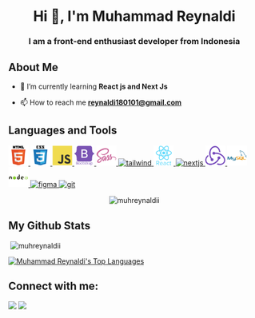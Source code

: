<h1 align="center">Hi 👋, I'm Muhammad Reynaldi</h1>
<h3 align="center">I am a front-end enthusiast developer from Indonesia</h3>

## About Me

- 🌱 I’m currently learning **React js and Next Js**

- 📫 How to reach me **reynaldi180101@gmail.com**

## Languages and Tools

<p align="left">

<a href="https://www.w3.org/html/" target="_blank" rel="noreferrer"> <img src="https://raw.githubusercontent.com/devicons/devicon/master/icons/html5/html5-original-wordmark.svg" alt="html5" width="40" height="40"/> </a>
<a href="https://www.w3schools.com/css/" target="_blank" rel="noreferrer"> <img src="https://raw.githubusercontent.com/devicons/devicon/master/icons/css3/css3-original-wordmark.svg" alt="css3" width="40" height="40"/> </a>
<a href="https://developer.mozilla.org/en-US/docs/Web/JavaScript" target="_blank" rel="noreferrer"> <img src="https://raw.githubusercontent.com/devicons/devicon/master/icons/javascript/javascript-original.svg" alt="javascript" width="40" height="40"/> </a>
<a href="https://getbootstrap.com" target="_blank" rel="noreferrer"> <img src="https://raw.githubusercontent.com/devicons/devicon/master/icons/bootstrap/bootstrap-plain-wordmark.svg" alt="bootstrap" width="40" height="40"/> </a>
<a href="https://sass-lang.com" target="_blank" rel="noreferrer"> <img src="https://raw.githubusercontent.com/devicons/devicon/master/icons/sass/sass-original.svg" alt="sass" width="40" height="40"/> </a>
<a href="https://tailwindcss.com/" target="_blank" rel="noreferrer"> <img src="https://www.vectorlogo.zone/logos/tailwindcss/tailwindcss-icon.svg" alt="tailwind" width="40" height="40"/> </a>
<a href="https://reactjs.org/" target="_blank" rel="noreferrer"> <img src="https://raw.githubusercontent.com/devicons/devicon/master/icons/react/react-original-wordmark.svg" alt="react" width="40" height="40"/> </a>
<a href="https://nextjs.org/" target="_blank" rel="noreferrer"> <img src="https://cdn.worldvectorlogo.com/logos/nextjs-2.svg" alt="nextjs" width="40" height="40"/> </a>
<a href="https://redux.js.org" target="_blank" rel="noreferrer"> <img src="https://raw.githubusercontent.com/devicons/devicon/master/icons/redux/redux-original.svg" alt="redux" width="40" height="40"/> </a>
<a href="https://www.mysql.com/" target="_blank" rel="noreferrer"> <img src="https://raw.githubusercontent.com/devicons/devicon/master/icons/mysql/mysql-original-wordmark.svg" alt="mysql" width="40" height="40"/> </a>
<a href="https://nodejs.org" target="_blank" rel="noreferrer"> <img src="https://raw.githubusercontent.com/devicons/devicon/master/icons/nodejs/nodejs-original-wordmark.svg" alt="nodejs" width="40" height="40"/> </a>
<a href="https://www.figma.com/" target="_blank" rel="noreferrer"> <img src="https://www.vectorlogo.zone/logos/figma/figma-icon.svg" alt="figma" width="40" height="40"/> </a> <a href="https://git-scm.com/" target="_blank" rel="noreferrer"> <img src="https://www.vectorlogo.zone/logos/git-scm/git-scm-icon.svg" alt="git" width="40" height="40"/> </a>

</p>

<p align="center"><img align="center" src="https://github-readme-streak-stats.herokuapp.com/?user=muhreynaldii&&theme=react&hide_border=true&bg_color=0D1117" alt="muhreynaldii" /></p>

## My Github Stats

<p>&nbsp;<img align="center" src="https://github-readme-stats.vercel.app/api?username=muhreynaldii&show_icons=true&count_private=true&theme=react&hide_border=true&bg_color=0D1117" alt="muhreynaldii" /></p>

<a href="https://github-readme-stats.vercel.app/api/top-langs?username=muhreynaldii"><img alt="Muhammad Reynaldi's Top Languages" src="https://github-readme-stats.vercel.app/api/top-langs/?username=muhreynaldii&langs_count=8&count_private=true&layout=compact&theme=react&hide_border=true&bg_color=0D1117" /></a>

## Connect with me:

<p align="left">

<a href = "https://www.linkedin.com/in/muhammad-reynaldi-606a3a193/"><img src="https://img.icons8.com/fluent/48/000000/linkedin.png"/></a>
<a href = "https://instagram.com/muhreynaldii"><img src="https://img.icons8.com/fluent/48/000000/instagram-new.png"/></a>
